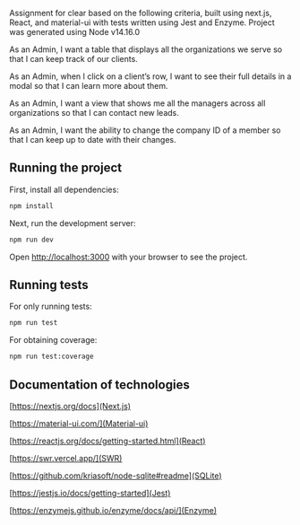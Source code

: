 Assignment for clear based on the following criteria, built using next.js, React, and material-ui with tests written using Jest and Enzyme. Project was generated using Node v14.16.0

As an Admin, I want a table that displays all the organizations we serve so that I can keep track of our clients.

As an Admin, when I click on a client’s row, I want to see their full details in a modal so that I can learn more about them.

As an Admin, I want a view that shows me all the managers across all organizations so that I can contact new leads.

As an Admin, I want the ability to change the company ID of a member so that I can keep up to date with their changes.

## Running the project

First, install all dependencies:

```bash
npm install
```

Next, run the development server:

```bash
npm run dev
```

Open [http://localhost:3000](http://localhost:3000) with your browser to see the project.


## Running tests

For only running tests:

```bash
npm run test
```

For obtaining coverage:

```bash
npm run test:coverage
```

## Documentation of technologies

[https://nextjs.org/docs](Next.js)

[https://material-ui.com/](Material-ui)

[https://reactjs.org/docs/getting-started.html](React)

[https://swr.vercel.app/](SWR)

[https://github.com/kriasoft/node-sqlite#readme](SQLite)

[https://jestjs.io/docs/getting-started](Jest)

[https://enzymejs.github.io/enzyme/docs/api/](Enzyme)